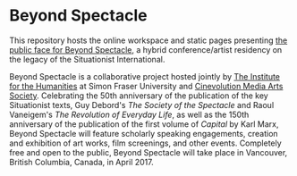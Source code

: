 # Beyond Spectacle
This repository hosts the online workspace and static pages presenting [the public face for Beyond Spectacle](www.beyondspectacle.org), a hybrid conference/artist residency on the legacy of the Situationist International.

Beyond Spectacle is a collaborative project hosted jointly by [The Institute for the Humanities](http://www.sfu.ca/humanities-institute.html) at Simon Fraser University and [Cinevolution Media Arts Society](cinevolutionmedia.com). Celebrating the 50th anniversary of the publication of the key Situationist texts, Guy Debord's *The Society of the Spectacle* and Raoul Vaneigem's *The Revolution of Everyday Life*, as well as the 150th anniversary of the publication of the first volume of *Capital* by Karl Marx, Beyond Spectacle will feature scholarly speaking engagements, creation and exhibition of art works, film screenings, and other events. Completely free and open to the public, Beyond Spectacle will take place in Vancouver, British Columbia, Canada, in April 2017.
